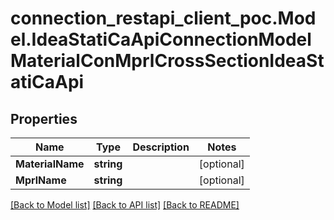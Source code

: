 # connection_restapi_client_poc.Model.IdeaStatiCaApiConnectionModelMaterialConMprlCrossSectionIdeaStatiCaApi

## Properties

Name | Type | Description | Notes
------------ | ------------- | ------------- | -------------
**MaterialName** | **string** |  | [optional] 
**MprlName** | **string** |  | [optional] 

[[Back to Model list]](../README.md#documentation-for-models) [[Back to API list]](../README.md#documentation-for-api-endpoints) [[Back to README]](../README.md)


